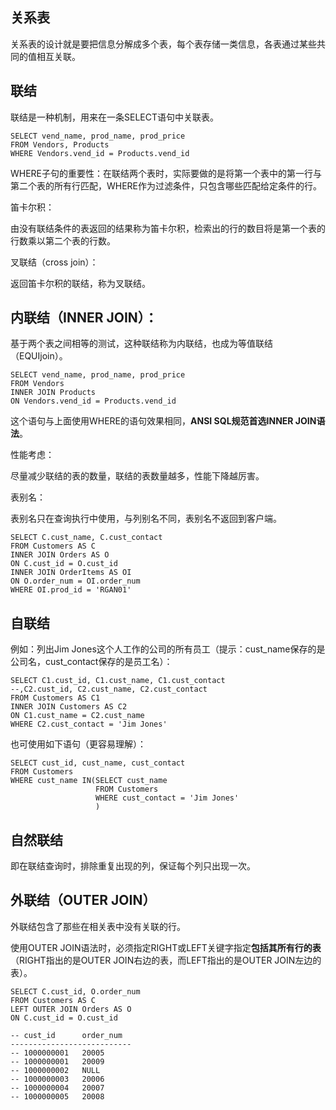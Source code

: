 ## 关系表

关系表的设计就是要把信息分解成多个表，每个表存储一类信息，各表通过某些共同的值相互关联。

## 联结

联结是一种机制，用来在一条SELECT语句中关联表。

```
SELECT vend_name, prod_name, prod_price
FROM Vendors, Products
WHERE Vendors.vend_id = Products.vend_id
```

WHERE子句的重要性：在联结两个表时，实际要做的是将第一个表中的第一行与第二个表的所有行匹配，WHERE作为过滤条件，只包含哪些匹配给定条件的行。

笛卡尔积：

由没有联结条件的表返回的结果称为笛卡尔积，检索出的行的数目将是第一个表的行数乘以第二个表的行数。

叉联结（cross join）：

返回笛卡尔积的联结，称为叉联结。

## 内联结（INNER JOIN）：

基于两个表之间相等的测试，这种联结称为内联结，也成为等值联结（EQUIjoin）。

```
SELECT vend_name, prod_name, prod_price
FROM Vendors
INNER JOIN Products
ON Vendors.vend_id = Products.vend_id
```

这个语句与上面使用WHERE的语句效果相同，**ANSI SQL规范首选INNER JOIN语法**。

性能考虑：

尽量减少联结的表的数量，联结的表数量越多，性能下降越厉害。

表别名：

表别名只在查询执行中使用，与列别名不同，表别名不返回到客户端。

```
SELECT C.cust_name, C.cust_contact
FROM Customers AS C
INNER JOIN Orders AS O
ON C.cust_id = O.cust_id
INNER JOIN OrderItems AS OI
ON O.order_num = OI.order_num
WHERE OI.prod_id = 'RGAN01'
```

## 自联结

例如：列出Jim Jones这个人工作的公司的所有员工（提示：cust\_name保存的是公司名，cust\_contact保存的是员工名）：

```
SELECT C1.cust_id, C1.cust_name, C1.cust_contact
--,C2.cust_id, C2.cust_name, C2.cust_contact
FROM Customers AS C1
INNER JOIN Customers AS C2
ON C1.cust_name = C2.cust_name
WHERE C2.cust_contact = 'Jim Jones'
```

也可使用如下语句（更容易理解）：

```
SELECT cust_id, cust_name, cust_contact
FROM Customers
WHERE cust_name IN(SELECT cust_name
                   FROM Customers
                   WHERE cust_contact = 'Jim Jones'
                   )
```

## 自然联结

即在联结查询时，排除重复出现的列，保证每个列只出现一次。

## 外联结（OUTER JOIN）

外联结包含了那些在相关表中没有关联的行。

使用OUTER JOIN语法时，必须指定RIGHT或LEFT关键字指定**包括其所有行的表**（RIGHT指出的是OUTER JOIN右边的表，而LEFT指出的是OUTER JOIN左边的表）。

```
SELECT C.cust_id, O.order_num
FROM Customers AS C
LEFT OUTER JOIN Orders AS O
ON C.cust_id = O.cust_id

-- cust_id		order_num
---------------------------
-- 1000000001	20005
-- 1000000001	20009
-- 1000000002	NULL
-- 1000000003	20006
-- 1000000004	20007
-- 1000000005	20008
```




